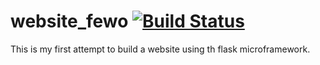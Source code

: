 # website_fewo [![Build Status](https://travis-ci.org/Imipenem/website_fewo.svg?branch=master)](https://travis-ci.org/Imipenem/website_fewo)
This is my first attempt to build a website using th flask microframework.

